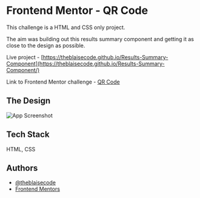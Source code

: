 
# Frontend Mentor - QR Code

This challenge is a HTML and CSS only project.

The aim was building out this results summary component and getting it as close to the design as possible.

Live project - [https://theblaisecode.github.io/Results-Summary-Component](https://theblaisecode.github.io/Results-Summary-Component/)

Link to Frontend Mentor challenge - [QR Code](https://www.frontendmentor.io/challenges/qr-code-component-iux_sIO_H)


## The Design

![App Screenshot](https://res.cloudinary.com/dz209s6jk/image/upload/f_auto,q_auto,w_700/Challenges/cybxdhr4wewlscvco9dd.jpg)


## Tech Stack

HTML, CSS


## Authors

- [@theblaisecode](https://github.com/theblaisecode)
- [Frontend Mentors](https://www.frontendmentor.io/challenges/)


